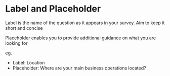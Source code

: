 # Label and Placeholder 
Label is the name of the question as it appears in your survey.  Aim to keep it short and concise  

Placeholder enables you to provide additional guidance on what you are looking for

eg.
- Label:  Location
- Placeholder:  Where are your main business operations located?